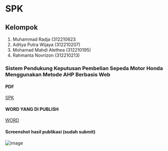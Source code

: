 # SPK

## Kelompok

  1.  Muhammad Radja (312210623
  2.  Aditya Putra Wijaya (312210207)
  3.  Mohamad Mahdi Alethea (312210195)
  4.  Rahmanta Novrizon (312210213)

### Sistem Pendukung Keputusan Pembelian Sepeda Motor Honda Menggunakan Metode AHP Berbasis Web

#### PDF
[SPK](https://github.com/user-attachments/files/17695378/Sistem_Pendukung_Keputusan_Pembelian_Sepeda_Motor_Honda_Menggunakan_Metode_AHP_Berbasis_Web.1.pdf)

#### WORD YANG DI PUBLISH
[WORD](https://github.com/user-attachments/files/17695417/Honda.Motorcycle.Purchase.Decision.Support.System.Using.Web.docx)

#### Screenshot hasil publikasi (sudah submit)
![image](https://github.com/user-attachments/assets/e96646fe-dcd3-4007-8a08-93abf6b8f649)


